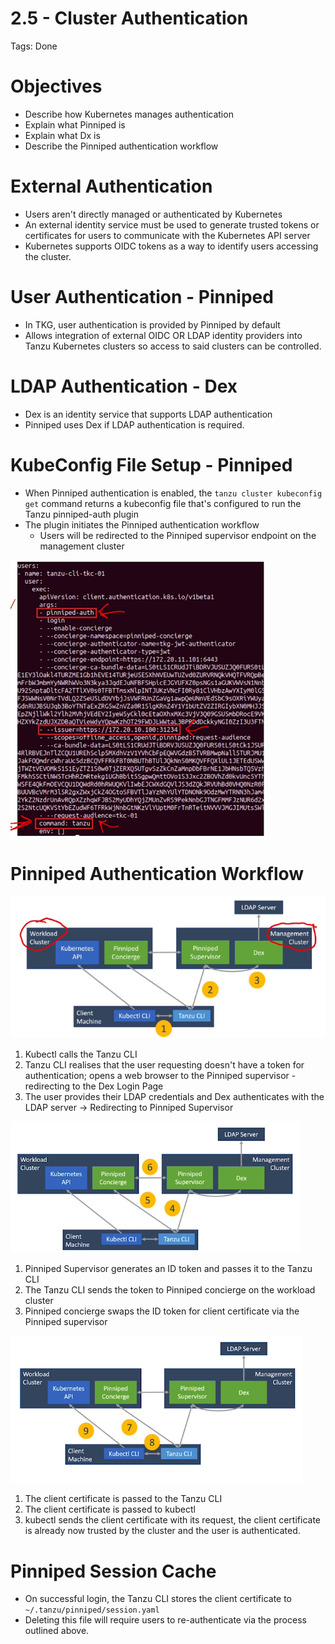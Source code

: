 # 2.5 - Cluster Authentication

Tags: Done

# Objectives

- Describe how Kubernetes manages authentication
- Explain what Pinniped is
- Explain what Dx is
- Describe the Pinniped authentication workflow

# External Authentication

- Users aren't directly managed or authenticated by Kubernetes
- An external identity service must be used to generate trusted tokens or certificates for users to communicate with the Kubernetes API server
- Kubernetes supports OIDC tokens as a way to identify users accessing the cluster.

# User Authentication - Pinniped

- In TKG, user authentication is provided by Pinniped by default
- Allows integration of external OIDC OR LDAP identity providers into Tanzu Kubernetes clusters so access to said clusters can be controlled.

# LDAP Authentication - Dex

- Dex is an identity service that supports LDAP authentication
- Pinniped uses Dex if LDAP authentication is required.

# KubeConfig File Setup - Pinniped

- When Pinniped authentication is enabled, the `tanzu cluster kubeconfig get` command returns a kubeconfig file that's configured to run the Tanzu pinniped-auth plugin
- The plugin initiates the Pinniped authentication workflow
    - Users will be redirected to the Pinniped supervisor endpoint on the management cluster

![Untitled](2%205%20-%20Cluster%20Authentication%201595ffbfc3c549f5b8921f02a1ae446c/Untitled.png)

# Pinniped Authentication Workflow

![Untitled](2%205%20-%20Cluster%20Authentication%201595ffbfc3c549f5b8921f02a1ae446c/Untitled%201.png)

1. Kubectl calls the Tanzu CLI
2. Tanzu CLI realises that the user requesting doesn't have a token for authentication; opens a web browser to the Pinniped supervisor - redirecting to the Dex Login Page
3. The user provides their LDAP credentials and Dex authenticates with the LDAP server → Redirecting to Pinniped Supervisor

![Untitled](2%205%20-%20Cluster%20Authentication%201595ffbfc3c549f5b8921f02a1ae446c/Untitled%202.png)

1. Pinniped Supervisor generates an ID token and passes it to the Tanzu CLI
2. The Tanzu CLI sends the token to Pinniped concierge on the workload cluster
3. Pinniped concierge swaps the ID token for client certificate via the Pinniped supervisor

![Untitled](2%205%20-%20Cluster%20Authentication%201595ffbfc3c549f5b8921f02a1ae446c/Untitled%203.png)

1. The client certificate is passed to the Tanzu CLI
2. The client certificate is passed to kubectl
3. kubectl sends the client certificate with its request, the client certificate is already now trusted by the cluster and the user is authenticated.

# Pinniped Session Cache

- On successful login, the Tanzu CLI stores the client certificate to `~/.tanzu/pinniped/session.yaml`
- Deleting this file will require users to re-authenticate via the process outlined above.